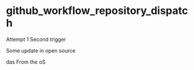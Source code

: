 # github_workflow_repository_dispatch

Attempt 1
Second trigger


Some update in open source

das
From the oS
